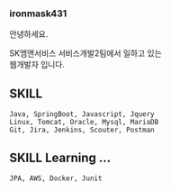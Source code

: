 ### ironmask431

안녕하세요.

SK엠앤서비스 서비스개발2팀에서 일하고 있는    
웹개발자 입니다. 

## SKILL
    Java, SpringBoot, Javascript, Jquery
    Linux, Tomcat, Oracle, Mysql, MariaDB
    Git, Jira, Jenkins, Scouter, Postman
    
    
## SKILL Learning ... 
    JPA, AWS, Docker, Junit
